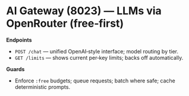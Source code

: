 # AI Gateway (8023) — LLMs via OpenRouter (free‑first)
**Endpoints**
- `POST /chat` — unified OpenAI‑style interface; model routing by tier.
- `GET /limits` — shows current per‑key limits; backs off automatically.

**Guards**
- Enforce `:free` budgets; queue requests; batch where safe; cache deterministic prompts.
